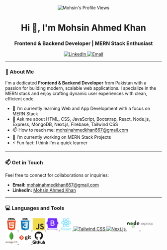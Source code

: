 <p align="center">
  <img src="https://komarev.com/ghpvc/?username=MohsinKhan667&style=flat-square&color=blue" alt="Mohsin's Profile Views" />
</p>

<h1 align="center">Hi 👋, I'm Mohsin Ahmed Khan</h1>
<h3 align="center">Frontend & Backend Developer | MERN Stack Enthusiast</h3>

<p align="center">
  <a href="https://linkedin.com/in/mohsinahmedkhan1">
    <img alt="LinkedIn" src="https://img.shields.io/badge/LinkedIn-Connect-blue?style=flat-square&logo=linkedin" />
  </a>
  <a href="mailto:mohsinahmedkhan667@gmail.com">
    <img alt="Email" src="https://img.shields.io/badge/Email-Contact-red?style=flat-square&logo=gmail" />
  </a>
</p>

---

### 🚀 About Me
I'm a dedicated **Frontend & Backend Developer** from Pakistan with a passion for building modern, scalable web applications. I specialize in the MERN stack and enjoy crafting dynamic user experiences with clean, efficient code.

- 🌱 I’m currently learning Web and App Development with a focus on MERN Stack
- 💬 Ask me about HTML, CSS, JavaScript, Bootstrap, React, Node.js, Express, MongoDB, Next.js, Firebase, Tailwind CSS
- 📫 How to reach me: mohsinahmedkhan667@gmail.com
- 🔭 I’m currently working on MERN Stack Projects
- ⚡ Fun fact: I think I'm a quick learner

---

### 📫 Get in Touch
Feel free to connect for collaborations or inquiries:
- **Email:** [mohsinahmedkhan667@gmail.com](mailto:mohsinahmedkhan667@gmail.com)
- **LinkedIn:** [Mohsin Ahmed Khan](https://linkedin.com/in/mohsinahmedkhan1)

---

### 💻 Languages and Tools
<p align="left">
  <!-- HTML5 -->
  <a href="https://www.w3.org/html/" target="_blank" rel="noreferrer">
    <img src="https://raw.githubusercontent.com/devicons/devicon/master/icons/html5/html5-original-wordmark.svg" alt="HTML5" width="40" height="40"/>
  </a>
  <!-- CSS3 -->
  <a href="https://www.w3schools.com/css/" target="_blank" rel="noreferrer">
    <img src="https://raw.githubusercontent.com/devicons/devicon/master/icons/css3/css3-original-wordmark.svg" alt="CSS3" width="40" height="40"/>
  </a>
  <!-- JavaScript -->
  <a href="https://developer.mozilla.org/en-US/docs/Web/JavaScript" target="_blank" rel="noreferrer">
    <img src="https://raw.githubusercontent.com/devicons/devicon/master/icons/javascript/javascript-original.svg" alt="JavaScript" width="40" height="40"/>
  </a>
  <!-- Bootstrap -->
  <a href="https://getbootstrap.com" target="_blank" rel="noreferrer">
    <img src="https://raw.githubusercontent.com/devicons/devicon/master/icons/bootstrap/bootstrap-plain-wordmark.svg" alt="Bootstrap" width="40" height="40"/>
  </a>
  <!-- React -->
  <a href="https://reactjs.org" target="_blank" rel="noreferrer">
    <img src="https://raw.githubusercontent.com/devicons/devicon/master/icons/react/react-original-wordmark.svg" alt="React" width="40" height="40"/>
  </a>
  <!-- Tailwind CSS -->
  <a href="https://tailwindcss.com" target="_blank" rel="noreferrer">
    <img src="https://tailwindcss.com/_next/static/media/tailwindcss-mark.d52e9897.svg" alt="Tailwind CSS" width="40" height="40"/>
  </a>
  <!-- Next.js -->
  <a href="https://nextjs.org" target="_blank" rel="noreferrer">
    <img src="https://www.vectorlogo.zone/logos/nextjs/nextjs-icon.svg" alt="Next.js" width="40" height="40"/>
  </a>
  <!-- Node.js -->
  <a href="https://nodejs.org" target="_blank" rel="noreferrer">
    <img src="https://raw.githubusercontent.com/devicons/devicon/master/icons/nodejs/nodejs-original-wordmark.svg" alt="Node.js" width="40" height="40"/>
  </a>
  <!-- Express.js -->
  <a href="https://expressjs.com" target="_blank" rel="noreferrer">
    <img src="https://raw.githubusercontent.com/devicons/devicon/master/icons/express/express-original-wordmark.svg" alt="Express.js" width="40" height="40"/>
  </a>
  <!-- MongoDB -->
  <a href="https://www.mongodb.com" target="_blank" rel="noreferrer">
    <img src="https://raw.githubusercontent.com/devicons/devicon/master/icons/mongodb/mongodb-original-wordmark.svg" alt="MongoDB" width="40" height="40"/>
  </a>
  <!-- Git -->
  <a href="https://git-scm.com" target="_blank" rel="noreferrer">
    <img src="https://raw.githubusercontent.com/devicons/devicon/master/icons/git/git-original-wordmark.svg" alt="Git" width="40" height="40"/>
  </a>
  <!-- GitHub -->
  <a href="https://github.com" target="_blank" rel="noreferrer">
    <img src="https://raw.githubusercontent.com/devicons/devicon/master/icons/github/github-original-wordmark.svg" alt="GitHub" width="40" height="40"/>
  </a>
</p>
